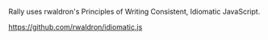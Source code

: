 Rally uses rwaldron's Principles of Writing Consistent, Idiomatic JavaScript.

https://github.com/rwaldron/idiomatic.js
